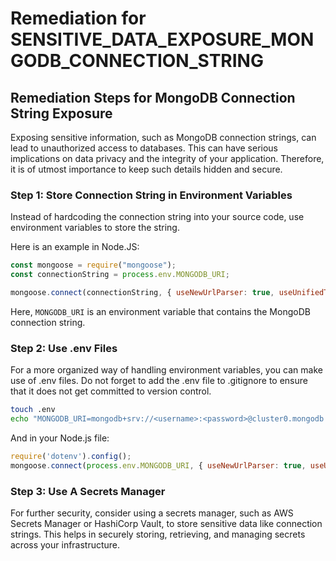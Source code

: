 # Remediation for SENSITIVE_DATA_EXPOSURE_MONGODB_CONNECTION_STRING

## Remediation Steps for MongoDB Connection String Exposure
Exposing sensitive information, such as MongoDB connection strings, can lead to unauthorized access to databases. This can have serious implications on data privacy and the integrity of your application. Therefore, it is of utmost importance to keep such details hidden and secure.

### Step 1: Store Connection String in Environment Variables
Instead of hardcoding the connection string into your source code, use environment variables to store the string.

Here is an example in Node.JS:

```javascript
const mongoose = require("mongoose");
const connectionString = process.env.MONGODB_URI;

mongoose.connect(connectionString, { useNewUrlParser: true, useUnifiedTopology: true })
```

Here, `MONGODB_URI` is an environment variable that contains the MongoDB connection string. 

### Step 2: Use .env Files
For a more organized way of handling environment variables, you can make use of .env files. Do not forget to add the .env file to .gitignore to ensure that it does not get committed to version control.

```bash
touch .env
echo "MONGODB_URI=mongodb+srv://<username>:<password>@cluster0.mongodb.net/<dbname>?retryWrites=true&w=majority" >> .env
```
And in your Node.js file:

```javascript
require('dotenv').config();
mongoose.connect(process.env.MONGODB_URI, { useNewUrlParser: true, useUnifiedTopology: true })
```

### Step 3: Use A Secrets Manager
For further security, consider using a secrets manager, such as AWS Secrets Manager or HashiCorp Vault, to store sensitive data like connection strings. This helps in securely storing, retrieving, and managing secrets across your infrastructure.
